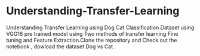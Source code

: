 # Understanding-Transfer-Learning
 Understanding Transfer Learning using Dog Cat Classification Dataset using VGG16 pre trained model using Two methods of transfer learning Fine tuning and Feature Extraction.Clone the repository and Check out the notebook , dowload the dataset Dog vs Cat .
